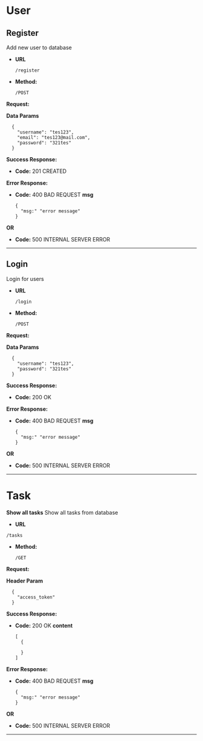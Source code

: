 # User

**Register**
----

  Add new user to database

* **URL**

  `/register`

* **Method:**

  `/POST`

**Request:**

**Data Params**
```
  {
    "username": "tes123",
    "email": "tes123@mail.com",
    "password": "321tes"
  }
```

**Success Response:**
* **Code:** 201 CREATED

**Error Response:**
* **Code:** 400 BAD REQUEST
  **msg**
  ```
  {
    "msg:" "error message"
  }
  ```
**OR**
* **Code:** 500 INTERNAL SERVER ERROR
----

**Login**
----
  Login for users

* **URL**

  `/login`

* **Method:**

  `/POST`

**Request:**

**Data Params**
```
  {
    "username": "tes123",
    "password": "321tes"
  }
```

**Success Response:**
* **Code:** 200 OK

**Error Response:**
* **Code:** 400 BAD REQUEST
  **msg**
  ```
  {
    "msg:" "error message"
  }
  ```
**OR**
* **Code:** 500 INTERNAL SERVER ERROR
----

# Task

**Show all tasks**
  Show all tasks from database

  * **URL**

  `/tasks`

* **Method:**

  `/GET`

**Request:**

**Header Param**
```
  {
    "access_token"
  }
```

**Success Response:**
* **Code:** 200 OK
  **content**
  ```
  [
    {

    }
  ]
  ```
**Error Response:**
* **Code:** 400 BAD REQUEST
  **msg**
  ```
  {
    "msg:" "error message"
  }
  ```
**OR**
* **Code:** 500 INTERNAL SERVER ERROR
----